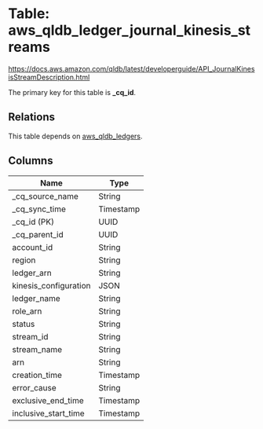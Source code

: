 # Table: aws_qldb_ledger_journal_kinesis_streams

https://docs.aws.amazon.com/qldb/latest/developerguide/API_JournalKinesisStreamDescription.html

The primary key for this table is **_cq_id**.

## Relations
This table depends on [aws_qldb_ledgers](aws_qldb_ledgers.md).

## Columns
| Name          | Type          |
| ------------- | ------------- |
|_cq_source_name|String|
|_cq_sync_time|Timestamp|
|_cq_id (PK)|UUID|
|_cq_parent_id|UUID|
|account_id|String|
|region|String|
|ledger_arn|String|
|kinesis_configuration|JSON|
|ledger_name|String|
|role_arn|String|
|status|String|
|stream_id|String|
|stream_name|String|
|arn|String|
|creation_time|Timestamp|
|error_cause|String|
|exclusive_end_time|Timestamp|
|inclusive_start_time|Timestamp|